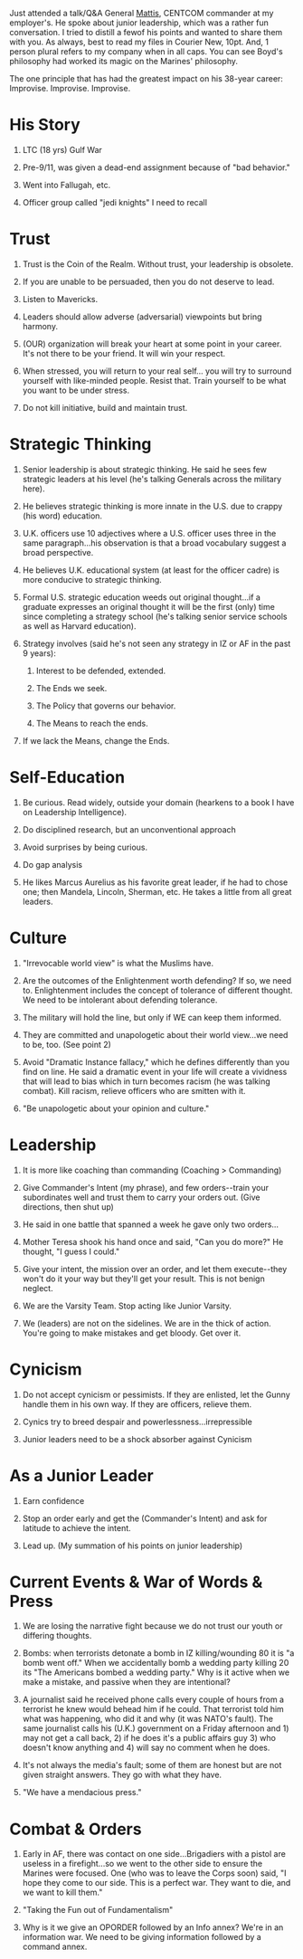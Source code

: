 Just attended a talk/Q&A General [Mattis], CENTCOM commander at my employer's. He spoke about junior leadership, which was a rather fun conversation. I tried to distill a fewof his points and wanted to share them with you. As always, best to read my files in Courier New, 10pt. And, 1 person plural refers to my company when in all caps. You can see Boyd's philosophy had worked its magic on the Marines' philosophy.

The one principle that has had the greatest impact on his 38-year career: Improvise. Improvise. Improvise.



His Story
========



1. LTC (18 yrs) Gulf War

2. Pre-9/11, was given a dead-end assignment because of "bad behavior."

3. Went into Fallugah, etc.

4. Officer group called "jedi knights" I need to recall 


Trust
======


1. Trust is the Coin of the Realm. Without trust, your leadership is obsolete.

2. If you are unable to be persuaded, then you do not deserve to lead.

3. Listen to Mavericks.

4. Leaders should allow adverse (adversarial) viewpoints but bring harmony.

5. (OUR) organization will break your heart at some point in your career. It's not there to be your friend. It will win your respect.

6. When stressed, you will return to your real self... you will try to surround yourself with like-minded people. Resist that. Train yourself to be what you want to be under stress.

7. Do not kill initiative, build and maintain trust.



Strategic Thinking
==================


1. Senior leadership is about strategic thinking. He said he sees few strategic leaders at his level (he's talking Generals across the military here).

2. He believes strategic thinking is more innate in the U.S. due to crappy (his word) education. 

3. U.K. officers use 10 adjectives where a U.S. officer uses three in the same paragraph...his observation is that a broad vocabulary suggest a broad perspective. 

4. He believes U.K. educational system (at least for the officer cadre) is more conducive to strategic thinking.

5. Formal U.S. strategic education weeds out original thought...if a graduate expresses an original thought it will be the first (only) time since completing a strategy school (he's talking senior service schools as well as Harvard education).

6. Strategy involves (said he's not seen any strategy in IZ or AF in the past 9 years):
   
    1. Interest to be defended, extended.
   
    2. The Ends we seek.
   
    3. The Policy that governs our behavior.
   
    4. The Means to reach the ends.

7. If we lack the Means, change the Ends.



Self-Education
==============


1. Be curious. Read widely, outside your domain (hearkens to a book I have on Leadership Intelligence).

2. Do disciplined research, but an unconventional approach

3. Avoid surprises by being curious.

4. Do gap analysis

5. He likes Marcus Aurelius as his favorite great leader, if he had to chose one; then Mandela, Lincoln, Sherman, etc. He takes a little from all great leaders.



Culture
=======


1. "Irrevocable world view" is what the Muslims have.

2. Are the outcomes of the Enlightenment worth defending? If so, we need to. Enlightenment includes the concept of tolerance of different thought. We need to be intolerant about defending tolerance.

3. The military will hold the line, but only if WE can keep them informed.

4. They are committed and unapologetic about their world view...we need to be, too. (See point 2)

5. Avoid "Dramatic Instance fallacy," which he defines differently than you find on line. He said a dramatic event in your life will create a vividness that will lead to bias which in turn becomes racism (he was talking combat). Kill racism, relieve officers who are smitten with it.

6. "Be unapologetic about your opinion and culture."




Leadership
==========


1. It is more like coaching than commanding (Coaching > Commanding)

2. Give Commander's Intent (my phrase), and few orders--train your subordinates well and trust them to carry your orders out. (Give directions, then shut up)

3. He said in one battle that spanned a week he gave only two orders...

4. Mother Teresa shook his hand once and said, "Can you do more?" He thought, "I guess I could."

5. Give your intent, the mission over an order, and let them execute--they won't do it your way but they'll get your result. This is not benign neglect.

6. We are the Varsity Team. Stop acting like Junior Varsity.

7. We (leaders) are not on the sidelines. We are in the thick of action. You're going to make mistakes and get bloody. Get over it.



Cynicism
======

1. Do not accept cynicism or pessimists. If they are enlisted, let the Gunny handle them in his own way. If they are officers, relieve them.

2. Cynics try to breed despair and powerlessness...irrepressible

3. Junior leaders need to be a shock absorber against Cynicism



As a Junior Leader
==================


1. Earn confidence

2. Stop an order early and get the (Commander's Intent) and ask for latitude to achieve the intent.

3. Lead up. (My summation of his points on junior leadership)



Current Events & War of Words & Press
====================================

1. We are losing the narrative fight because we do not trust our youth or differing thoughts.

2. Bombs: when terrorists detonate a bomb in IZ killing/wounding 80 it is "a bomb went off." When we accidentally bomb a wedding party killing 20 its "The Americans bombed a wedding party." Why is it active when we make a mistake, and passive when they are intentional?

3. A journalist said he received phone calls every couple of hours from a terrorist he knew would behead him if he could. That terrorist told him what was happening, who did it and why (it was NATO's fault). The same journalist calls his (U.K.) government on a Friday afternoon and 1) may not get a call back, 2) if he does it's a public affairs guy 3) who doesn't know anything and 4) will say no comment when he does.

4. It's not always the media's fault; some of them are honest but are not given straight answers. They go with what they have.

5. "We have a mendacious press."



Combat & Orders
===============


1. Early in AF, there was contact on one side...Brigadiers with a pistol are useless in a firefight...so we went to the other side to ensure the Marines were focused. One (who was to leave the Corps soon) said, "I hope they come to our side. This is a perfect war. They want to die, and we want to kill them."

2. "Taking the Fun out of Fundamentalism"

3. Why is it we give an OPORDER followed by an Info annex? We're in an information war. We need to be giving information followed by a command annex.



[Mattis]: http://en.wikipedia.org/wiki/James_Mattis